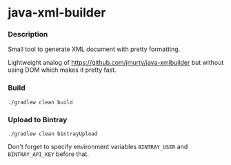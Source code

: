 java-xml-builder
================

### Description
Small tool to generate XML document with pretty formatting. 

Lightweight analog of https://github.com/jmurty/java-xmlbuilder but without using DOM which makes it pretty fast.

### Build
```
./gradlew clean build
```

### Upload to Bintray
```
./gradlew clean bintrayUpload
```
Don't forget to specify environment variables `BINTRAY_USER` and `BINTRAY_API_KEY` before that.
